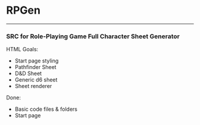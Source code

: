 # RPGen
***
### SRC for Role-Playing Game Full Character Sheet Generator



HTML Goals:
* Start page styling
* Pathfinder Sheet
* D&D Sheet
* Generic d6 sheet
* Sheet renderer

Done:
* Basic code files & folders
* Start page
